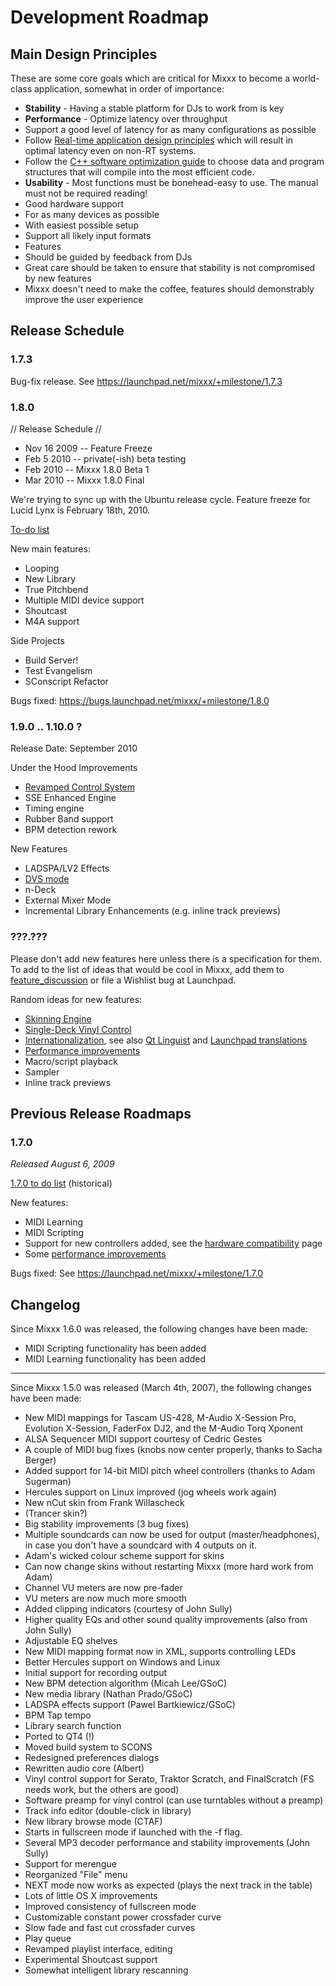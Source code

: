 # Development Roadmap

## Main Design Principles

These are some core goals which are critical for Mixxx to become a
world-class application, somewhat in order of importance:

  - **Stability** - Having a stable platform for DJs to work from is key
  - **Performance** - Optimize latency over throughput
  - Support a good level of latency for as many configurations as
    possible
  - Follow [Real-time application design
    principles](http://rt.wiki.kernel.org/index.php/HOWTO:_Build_an_RT-application)
    which will result in optimal latency even on non-RT systems.
  - Follow the [C++ software optimization
    guide](http://www.agner.org/optimize/optimizing_cpp.pdf) to choose
    data and program structures that will compile into the most
    efficient code.
  - **Usability** - Most functions must be bonehead-easy to use. The
    manual must not be required reading\!
  - Good hardware support
  - For as many devices as possible
  - With easiest possible setup
  - Support all likely input formats
  - Features
  - Should be guided by feedback from DJs
  - Great care should be taken to ensure that stability is not
    compromised by new features
  - Mixxx doesn't need to make the coffee, features should demonstrably
    improve the user experience

## Release Schedule

### 1.7.3

Bug-fix release. See <https://launchpad.net/mixxx/+milestone/1.7.3>

### 1.8.0

// Release Schedule //

  - Nov 16 2009 -- Feature Freeze
  - Feb 5 2010 -- private(-ish) beta testing
  - Feb 2010 -- Mixxx 1.8.0 Beta 1
  - Mar 2010 -- Mixxx 1.8.0 Final 

We're trying to sync up with the Ubuntu release cycle. Feature freeze
for Lucid Lynx is February 18th, 2010.

[To-do list](1.8.0_to_do_list)

New main features:

  - Looping
  - New Library
  - True Pitchbend
  - Multiple MIDI device support
  - Shoutcast
  - M4A support

Side Projects

  - Build Server\!
  - Test Evangelism
  - SConscript Refactor

Bugs fixed: <https://bugs.launchpad.net/mixxx/+milestone/1.8.0>

### 1.9.0 .. 1.10.0 ?

Release Date: September 2010

Under the Hood Improvements

  - [Revamped Control System](Revamped%20Control%20System)
  - SSE Enhanced Engine
  - Timing engine 
  - Rubber Band support
  - BPM detection rework

New Features

  - LADSPA/LV2 Effects
  - [DVS mode](DVS%20mode)
  - n-Deck
  - External Mixer Mode
  - Incremental Library Enhancements (e.g. inline track previews)

### ???.???

Please don't add new features here unless there is a specification for
them. To add to the list of ideas that would be cool in Mixxx, add them
to [feature\_discussion](feature_discussion) or file a Wishlist bug at
Launchpad.

Random ideas for new features:

  - [Skinning Engine](Skinning%20Engine)
  - [Single-Deck Vinyl Control](Single-Deck%20Vinyl%20Control)
  - [Internationalization](http://doc.trolltech.com/4.5/i18n.html), see
    also [Qt
    Linguist](http://doc.trolltech.com/4.5/linguist-manual.html) and
    [Launchpad
    translations](https://help.launchpad.net/Translations/YourProject)
  - [Performance improvements](Performance%20improvements)
  - Macro/script playback
  - Sampler
  - Inline track previews

## Previous Release Roadmaps

### 1.7.0

*Released August 6, 2009*

[1.7.0 to do list](1.7.0%20to%20do%20list) (historical)

New features:

  - MIDI Learning
  - MIDI Scripting
  - Support for new controllers added, see the [hardware
    compatibility](hardware%20compatibility) page
  - Some [performance improvements](performance%20improvements)

Bugs fixed: See <https://launchpad.net/mixxx/+milestone/1.7.0>

## Changelog

Since Mixxx 1.6.0 was released, the following changes have been made:

  - MIDI Scripting functionality has been added
  - MIDI Learning functionality has been added

-----

Since Mixxx 1.5.0 was released (March 4th, 2007), the following changes
have been made:

  - New MIDI mappings for Tascam US-428, M-Audio X-Session Pro,
    Evolution X-Session, FaderFox DJ2, and the M-Audio Torq Xponent
  - ALSA Sequencer MIDI support courtesy of Cedric Gestes
  - A couple of MIDI bug fixes (knobs now center properly, thanks to
    Sacha Berger)
  - Added support for 14-bit MIDI pitch wheel controllers (thanks to
    Adam Sugerman)
  - Hercules support on Linux improved (jog wheels work again)
  - New nCut skin from Frank Willascheck
  - (Trancer skin?)
  - Big stability improvements (3 bug fixes)
  - Multiple soundcards can now be used for output (master/headphones),
    in case you don't have a soundcard with 4 outputs on it.
  - Adam's wicked colour scheme support for skins
  - Can now change skins without restarting Mixxx (more hard work from
    Adam)
  - Channel VU meters are now pre-fader
  - VU meters are now much more smooth
  - Added clipping indicators (courtesy of John Sully)
  - Higher quality EQs and other sound quality improvements (also from
    John Sully)
  - Adjustable EQ shelves
  - New MIDI mapping format now in XML, supports controlling LEDs
  - Better Hercules support on Windows and Linux
  - Initial support for recording output
  - New BPM detection algorithm (Micah Lee/GSoC)
  - New media library (Nathan Prado/GSoC)
  - LADSPA effects support (Pawel Bartkiewicz/GSoC)
  - BPM Tap tempo 
  - Library search function
  - Ported to QT4 (\!)
  - Moved build system to SCONS
  - Redesigned preferences dialogs
  - Rewritten audio core (Albert)
  - Vinyl control support for Serato, Traktor Scratch, and FinalScratch
    (FS needs work, but the others are good)
  - Software preamp for vinyl control (can use turntables without a
    preamp)
  - Track info editor (double-click in library)
  - New library browse mode (CTAF)
  - Starts in fullscreen mode if launched with the -f flag.
  - Several MP3 decoder performance and stability improvements (John
    Sully)
  - Support for merengue
  - Reorganized "File" menu
  - NEXT mode now works as expected (plays the next track in the table)
  - Lots of little OS X improvements
  - Improved consistency of fullscreen mode
  - Customizable constant power crossfader curve
  - Slow fade and fast cut crossfader curves
  - Play queue
  - Revamped playlist interface, editing
  - Experimental Shoutcast support
  - Somewhat intelligent library rescanning
